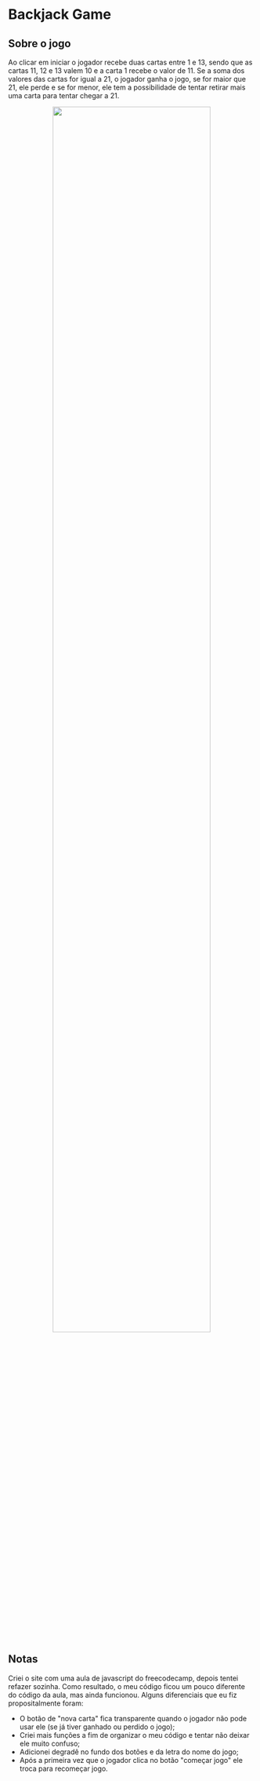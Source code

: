 # Backjack Game

## Sobre o jogo
Ao clicar em iniciar o jogador recebe duas cartas entre 1 e 13, sendo que as cartas 11, 12 e 13 valem 10 e a carta 1 recebe o valor de 11. 
Se a soma dos valores das cartas for igual a 21, o jogador ganha o jogo, se for maior que 21, ele perde e se for menor, ele tem a possibilidade de tentar retirar mais uma carta para tentar chegar a 21.

<div align="center">
  <img src="https://user-images.githubusercontent.com/105115163/170400680-1bde1916-59b4-4770-8c20-40b31054ed75.png" width="80%">
</div>
  
## Notas
Criei o site com uma aula de javascript do freecodecamp, depois tentei refazer sozinha.
Como resultado, o meu código ficou um pouco diferente do código da aula, mas ainda funcionou.
Alguns diferenciais que eu fiz propositalmente foram:
 - O botão de "nova carta" fica transparente quando o jogador não pode usar ele (se já tiver ganhado ou perdido o jogo);
 - Criei mais funções a fim de organizar o meu código e tentar não deixar ele muito confuso;
 - Adicionei degradê no fundo dos botões e da letra do nome do jogo;
 - Após a primeira vez que o jogador clica no botão "começar jogo" ele troca para recomeçar jogo.
